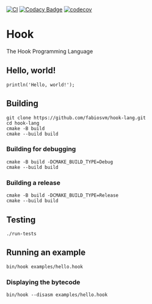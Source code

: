 
[![CI](https://github.com/fabiosvm/hook-lang/actions/workflows/ci.yml/badge.svg?branch=main)](https://github.com/fabiosvm/hook-lang/actions/workflows/ci.yml)
[![Codacy Badge](https://app.codacy.com/project/badge/Grade/f2f1345083c1455683dabcf48b0ea6dd)](https://www.codacy.com/gh/fabiosvm/hook-lang/dashboard?utm_source=github.com&amp;utm_medium=referral&amp;utm_content=fabiosvm/hook-lang&amp;utm_campaign=Badge_Grade)
[![codecov](https://codecov.io/gh/fabiosvm/hook-lang/branch/main/graph/badge.svg?token=mkmMpfS1yu)](https://codecov.io/gh/fabiosvm/hook-lang)

# Hook

The Hook Programming Language

## Hello, world!

```
println('Hello, world!');
```

## Building

```
git clone https://github.com/fabiosvm/hook-lang.git
cd hook-lang
cmake -B build
cmake --build build
```

### Building for debugging

```
cmake -B build -DCMAKE_BUILD_TYPE=Debug
cmake --build build
```

### Building a release

```
cmake -B build -DCMAKE_BUILD_TYPE=Release
cmake --build build
```

## Testing

```
./run-tests
```

## Running an example

```
bin/hook examples/hello.hook
```

### Displaying the bytecode

```
bin/hook --disasm examples/hello.hook
```
